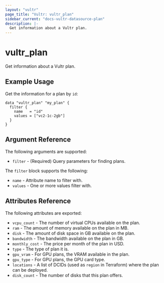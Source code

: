 ```yaml
---
layout: "vultr"
page_title: "Vultr: vultr_plan"
sidebar_current: "docs-vultr-datasource-plan"
description: |-
  Get information about a Vultr plan.
---
```


# vultr_plan

Get information about a Vultr plan.

## Example Usage

Get the information for a plan by `id`:

```hcl
data "vultr_plan" "my_plan" {
  filter {
    name   = "id"
    values = ["vc2-1c-2gb"]
  }
}
```

## Argument Reference

The following arguments are supported:

* `filter` - (Required) Query parameters for finding plans.

The `filter` block supports the following:

* `name` - Attribute name to filter with.
* `values` - One or more values filter with.

## Attributes Reference

The following attributes are exported:

* `vcpu_count` - The number of virtual CPUs available on the plan.
* `ram` - The amount of memory available on the plan in MB.
* `disk` - The amount of disk space in GB available on the plan.
* `bandwidth` - The bandwidth available on the plan in GB.
* `monthly_cost` - The price per month of the plan in USD.
* `type` - The type of plan it is.
* `gpu_vram` - For GPU plans, the VRAM available in the plan.
* `gpu_type` - For GPU plans, the GPU card type.
* `locations` - A list of DCIDs (used as `region` in Terraform) where the plan can be deployed.
* `disk_count` - The number of disks that this plan offers.
